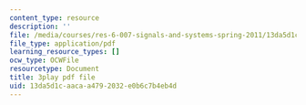 ```yaml
---
content_type: resource
description: ''
file: /media/courses/res-6-007-signals-and-systems-spring-2011/13da5d1caacaa4792032e0b6c7b4eb4d_z8sXXQxcmN4.pdf
file_type: application/pdf
learning_resource_types: []
ocw_type: OCWFile
resourcetype: Document
title: 3play pdf file
uid: 13da5d1c-aaca-a479-2032-e0b6c7b4eb4d
---
```

